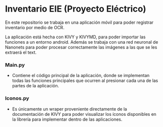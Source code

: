 # Inventario EIE (Proyecto Eléctrico)
 En este repositorio se trabaja en una aplicación móvil para poder registrar inventario por medio de OCR.

La aplicación está hecha con KIVY y KIVYMD, para poder importar las funciones a un entorno android. Además se trabaja con una red neuronal de Nanonets para poder procesar correctamente las imágenes a las que se les extraerá el text.

### Main.py

- Contiene el código principal de la aplicación, donde se implementan todas las funciones principales que ocurren al presionar cada una de las partes de la aplicación.

### Iconos.py

- Es únicamente un wraper proveniente directamente de la documentación de KIVY para poder visualizar  los íconos disponibles en la librería para implementar dentro de las aplicaciones.



